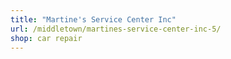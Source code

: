```yaml
---
title: "Martine's Service Center Inc"
url: /middletown/martines-service-center-inc-5/
shop: car repair
---
```


